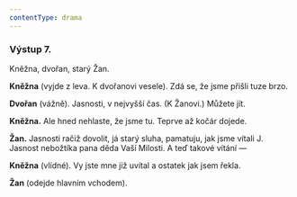 ```yaml
---
contentType: drama
---
```


<section>

### Výstup 7.

Kněžna, dvořan, starý Žan.

**Kněžna** (vyjde z leva. K dvořanovi vesele). Zdá se, že jsme přišli tuze brzo.

**Dvořan** (vážně). Jasnosti, v nejvyšší čas. (K Žanovi.) Můžete jít.

**Kněžna.** Ale hned nehlaste, že jsme tu. Teprve až kočár dojede.

**Žan.** Jasnosti račiž dovolit, já starý sluha, pamatuju, jak jsme vítali J. Jasnost nebožtíka pana děda Vaší Milosti. A teď takové vítání —

**Kněžna** (vlídné). Vy jste mne již uvítal a ostatek jak jsem řekla.

**Žan** (odejde hlavním vchodem).

</section>
